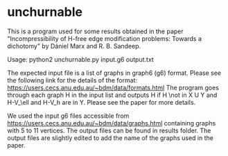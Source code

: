 # unchurnable
This is a program used for some results obtained in the paper "Incompressibility of H-free edge modification problems: Towards a dichotomy" by Dániel Marx and R. B. Sandeep.

Usage: python2 unchurnable.py input.g6 output.txt

The expected input file is a list of graphs in graph6 (g6) format. Please see the following link for the details of the format: https://users.cecs.anu.edu.au/~bdm/data/formats.html
The program goes through each graph H in the input list and outputs H if H \not in X U Y and H-V_\ell and H-V_h are in Y. Please see the paper for more details.

We used the input g6 files accessible from https://users.cecs.anu.edu.au/~bdm/data/graphs.html containing graphs with 5 to 11 vertices.
The output files can be found in results folder.
The output files are slightly edited to add the name of the graphs used in the paper.
